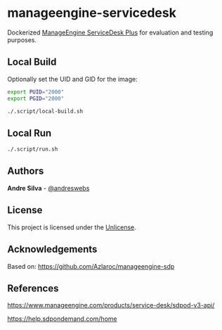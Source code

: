 # manageengine-servicedesk

Dockerized [ManageEngine ServiceDesk Plus](https://www.manageengine.com/products/service-desk/) for evaluation and testing purposes.

## Local Build

Optionally set the UID and GID for the image:

```sh
export PUID="2000"
export PGID="2000"
```

```sh
./.script/local-build.sh
```

## Local Run

```sh
./.script/run.sh
```

## Authors

**Andre Silva** - [@andreswebs](https://github.com/andreswebs)

## License

This project is licensed under the [Unlicense](UNLICENSE).

## Acknowledgements

Based on: <https://github.com/Azlaroc/manageengine-sdp>

## References

<https://www.manageengine.com/products/service-desk/sdpod-v3-api/>

<https://help.sdpondemand.com/home>
